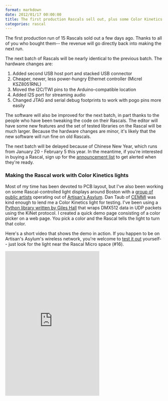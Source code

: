 ```yaml
---
format: markdown
date: 2012/01/17 00:00:00
title: The first production Rascals sell out, plus some Color Kinetics action
categories: rascal
---
```


The first production run of 15 Rascals sold out a few days ago. Thanks to all of you who bought them-- the revenue will go directly back into making the next run.

The next batch of Rascals will be nearly identical to the previous batch. The hardware changes are:

1. Added second USB host port and stacked USB connector
2. Cheaper, newer, less power-hungry Ethernet controller (Micrel KSZ8051RNL)
3. Moved the I2C/TWI pins to the Arduino-compatible location
4. Added I2S port for streaming audio
5. Changed JTAG and serial debug footprints to work with pogo pins more easily

The software will also be improved for the next batch, in part thanks to the people who have been tweaking the code on their Rascals. The editor will have some new features and the set of tested libraries on the Rascal will be much larger. Because the hardware changes are minor, it's likely that the new software will run fine on old Rascals.

The next batch will be delayed because of Chinese New Year, which runs from January 20 - February 5 this year. In the meantime, if you're interested in buying a Rascal, sign up for the [announcement list][6] to get alerted when they're ready.

### Making the Rascal work with Color Kinetics lights ###

Most of my time has been devoted to PCB layout, but I've also been working on some Rascal-controlled light displays around Boston with a [group of public artists][1] operating out of [Artisan's Asylum][2]. Dan Taub of [CEMMI][5] was kind enough to lend me a Color Kinetics light for testing. I've been using a [Python library written by Giles Hall][3] that wraps DMX512 data in UDP packets using the KiNet protocol. I created a quick demo page consisting of a color picker on a web page. You pick a color and the Rascal tells the light to turn that color.

Here's a short video that shows the demo in action. If you happen to be on Artisan's Asylum's wireless network, you're welcome to [test it out][7] yourself-- just look for the light near the Rascal Micro space (#16).

<iframe class="span10" src="http://player.vimeo.com/video/35173486?title=0&amp;byline=0&amp;portrait=0&amp;color=C6433C" height="461" frameborder="0" webkitAllowFullScreen mozallowfullscreen allowFullScreen></iframe>

[1]: http://newamericanpublicart.com
[2]: http://artisansasylum.com
[3]: https://github.com/vishnubob/kinet
[5]: http://cemmi.org
[6]: http://store.rascalmicro.com
[7]: http://rascal14.local/ck.html